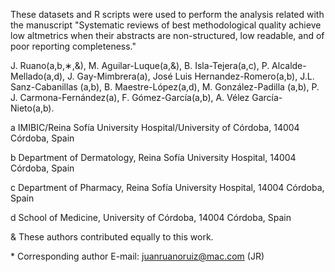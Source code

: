 
These datasets and R scripts were used to perform the analysis related with the manuscript "Systematic reviews of best methodological quality achieve low altmetrics when their abstracts are non-structured, low readable, and of poor reporting completeness."

J. Ruano(a,b,∗,&), M. Aguilar-Luque(a,&), B. Isla-Tejera(a,c), P. Alcalde-Mellado(a,d), J. Gay-Mimbrera(a), José Luis Hernandez-Romero(a,b), J.L. Sanz-Cabanillas (a,b), B. Maestre-López(a,d), M. González-Padilla (a,b), P. J. Carmona-Fernández(a), F. Gómez-García(a,b), A. Vélez García-Nieto(a,b).

a IMIBIC/Reina Sofía University Hospital/University of Córdoba, 14004 Córdoba, Spain 

b Department of Dermatology, Reina Sofía University Hospital, 14004 Córdoba, Spain 

c Department of Pharmacy, Reina Sofía University Hospital, 14004 Córdoba, Spain 

d School of Medicine, University of Córdoba, 14004 Córdoba, Spain


& These authors contributed equally to this work. 

\* Corresponding author E-mail: juanruanoruiz@mac.com (JR)
